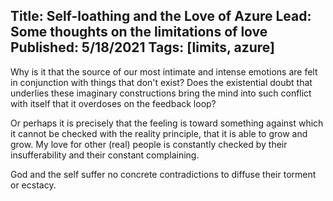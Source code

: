 Title: Self-loathing and the Love of Azure
Lead: Some thoughts on the limitations of love
Published: 5/18/2021
Tags: [limits, azure]
---

Why is it that the source of our most intimate and intense emotions are felt in conjunction with things that don't exist?   Does the existential doubt that underlies these imaginary constructions bring the mind into such conflict with itself that it overdoses on the feedback loop?   

Or perhaps it is precisely that the feeling is toward something against which it cannot be checked with the reality principle, that it is able to grow and grow.  My love for other (real) people is constantly checked by their insufferability and their constant complaining.

God and the self suffer no concrete contradictions to diffuse their torment or ecstacy.
